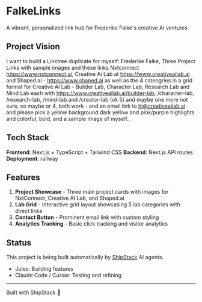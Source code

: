 # FalkeLinks

A vibrant, personalized link hub for Frederike Falke's creative AI ventures

## Project Vision

I want to build a Linktree duplicate for myself: Frederike Falke, Three Project Links with sample images and these links Nxtconnect https://www.nxtconnect.ai, Creative Ai Lab at https://www.creativeailab.ai and Shaped.ai - https://www.shaped.ai as well as the 4 cateogries in a grid format for Creative AI Lab - Builder Lab, Character Lab, Research Lab and Mind Lab each with https://www.creativeailab.ai/builder-lab, /character-lab, /research-lab, /mind-lab and /creator-lab (ok 5) and maybe one more not sure, so maybe or 4, both work - and an email link to hi@creativeailab.ai and please pick a yellow background dark yellow and pink/purple highlights and colorful, bold, and a sample image of myself.. 

## Tech Stack

**Frontend**: Next.js + TypeScript + Tailwind CSS
**Backend**: Next.js API routes
**Deployment**: railway

## Features

1. **Project Showcase** - Three main project cards with images for NxtConnect, Creative AI Lab, and Shaped.ai
2. **Lab Grid** - Interactive grid layout showcasing 5 lab categories with direct links
3. **Contact Button** - Prominent email link with custom styling
4. **Analytics Tracking** - Basic click tracking and visitor analytics

## Status

This project is being built automatically by [ShipStack](https://shipstack.ai) AI agents.

- Jules: Building features
- Claude Code / Cursor: Testing and refining

---

Built with ShipStack 🚀
